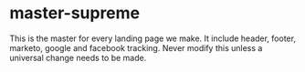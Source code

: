 # master-supreme

This is the master for every landing page we make. It include header, footer, marketo, google and facebook tracking.
Never modify this unless a universal change needs to be made.
